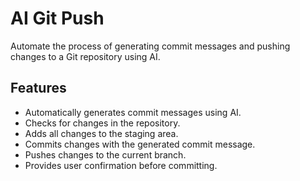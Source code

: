 # AI Git Push

Automate the process of generating commit messages and pushing changes to a Git repository using AI.

## Features

- Automatically generates commit messages using AI.
- Checks for changes in the repository.
- Adds all changes to the staging area.
- Commits changes with the generated commit message.
- Pushes changes to the current branch.
- Provides user confirmation before committing.
